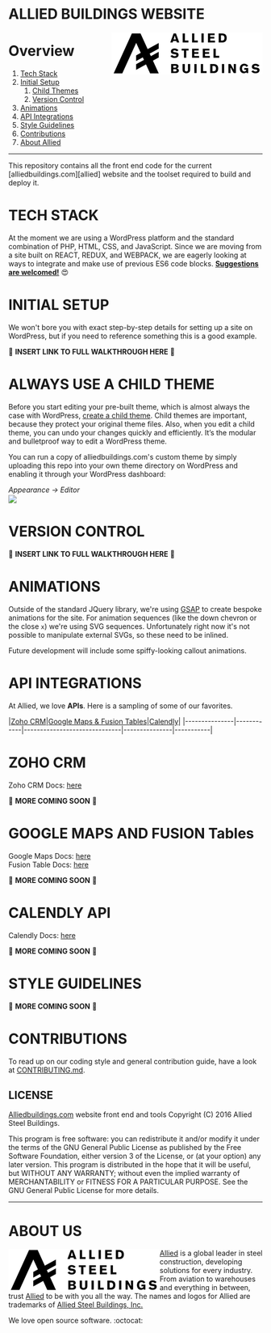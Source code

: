 # ALLIED BUILDINGS WEBSITE

[<img src="https://github.com/hkdeven/AlliedBuildings.com/blob/master/ASB_Logo_Black_Horizontal%202.png?raw=true" align="right"/>](http://alliedbuildings.com)

# Overview

1.  [Tech Stack](#tech-stack)
1.  [Initial Setup](#initial-setup)
    1.  [Child Themes](#always-use-a-child-theme)
    1.  [Version Control](#version-control)
1.  [Animations](#animations)
1.  [API Integrations](#api-integrations)
1.  [Style Guidelines](#style-guidelines)
1.  [Contributions](#contributions)
1.  [About Allied](#about-us)

---


This repository contains all the front end code for the current [alliedbuildings.com][allied] website and the toolset required to build and deploy it.

# TECH STACK

At the moment we are using a WordPress platform and the standard combination of PHP, HTML, CSS, and JavaScript.  Since we are moving from a site built on REACT, REDUX, and WEBPACK, we are eagerly looking at ways to integrate and make use of previous ES6 code blocks. **[Suggestions are welcomed!][2]** :heart_eyes:    

# INITIAL SETUP

We won't bore you with exact step-by-step details for setting up a site on WordPress, but if you need to reference something this is a good example.    

:construction: **INSERT LINK TO FULL WALKTHROUGH HERE** :construction:

# ALWAYS USE A CHILD THEME

Before you start editing your pre-built theme, which is almost always the case with WordPress, [create a child theme][4]. Child themes are important, because they protect your original theme files. Also, when you edit a child theme, you can undo your changes quickly and efficiently. It’s the modular and bulletproof way to edit a WordPress theme.

You can run a copy of alliedbuildings.com's custom theme by simply uploading this repo into your own theme directory on WordPress and enabling it through your WordPress dashboard:    

*Appearance → Editor*    
<img src="https://thethemefoundry.com/wp-content/uploads/2014/02/select-edit-2.gif" align="center"/>

# VERSION CONTROL

:construction: **INSERT LINK TO FULL WALKTHROUGH HERE** :construction:

# ANIMATIONS

Outside of the standard JQuery library, we're using [GSAP][3] to create bespoke animations for the site. For animation sequences (like the down chevron or the close `x`) we're using SVG sequences. Unfortunately right now it's not possible to manipulate external SVGs, so these need to be inlined.

Future development will include some spiffy-looking callout animations.

# API INTEGRATIONS

At Allied, we love **APIs**.  Here is a sampling of some of our favorites.

|[Zoho CRM](#zoho-crm)|[Google Maps & Fusion Tables](#google-maps-and-fusion-tables)|[Calendly](#calendly-api)|
|---------------|------------|------------------------------|---------------|-----------|

# ZOHO CRM

Zoho CRM Docs:  [here][5]

:construction: **MORE COMING SOON** :construction:

# GOOGLE MAPS AND FUSION Tables

Google Maps Docs:  [here][6]    
Fusion Table Docs:  [here][7]

:construction: **MORE COMING SOON** :construction:

# CALENDLY API

Calendly Docs:  [here][8]

:construction: **MORE COMING SOON** :construction:

# STYLE GUIDELINES

:construction: **MORE COMING SOON** :construction:

# CONTRIBUTIONS

To read up on our coding style and general contribution guide, have a look at [CONTRIBUTING.md][2].

## LICENSE    

[Alliedbuildings.com][1] website front end and tools Copyright (C) 2016 Allied Steel Buildings.

This program is free software: you can redistribute it and/or modify it under the terms of the GNU General Public License as published by the Free Software Foundation, either version 3 of the License, or (at your option) any later version. This program is distributed in the hope that it will be useful, but WITHOUT ANY WARRANTY; without even the implied warranty of MERCHANTABILITY or FITNESS FOR A PARTICULAR PURPOSE. See the GNU General Public License for more details.

----------------

# ABOUT US

[<img src="https://github.com/hkdeven/AlliedBuildings.com/blob/master/ASB_Logo_Black_Horizontal%202.png?raw=true" align="left"/>](http://alliedbuildings.com)

[Allied][1] is a global leader in steel construction, developing solutions for every industry. From aviation to warehouses and everything in between, trust [Allied][1] to be with you all the way. The names and logos for Allied are trademarks of [Allied Steel Buildings, Inc.][1]     

We love open source software. :octocat:

[1]: http://alliedbuildings.com/
[2]: ./CONTRIBUTING.md
[3]: https://github.com/greensock/GreenSock-JS
[4]: https://thethemefoundry.com/blog/wordpress-child-theme/
[5]: https://www.zoho.com/crm/help/api/
[6]: https://developers.google.com/maps/
[7]: https://developers.google.com/fusiontables/
[8]: http://developer.calendly.com/
